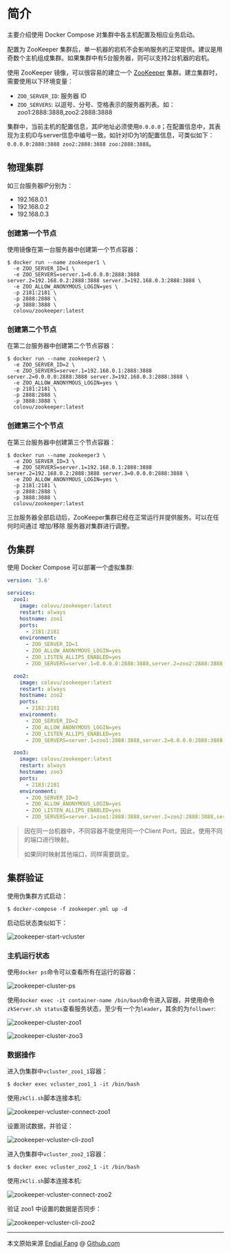 # 简介

主要介绍使用 Docker Compose 对集群中各主机配置及相应业务启动。

配置为 ZooKeeper 集群后，单一机器的宕机不会影响服务的正常提供。建议是用奇数个主机组成集群。如果集群中有5台服务器，则可以支持2台机器的宕机。

使用 ZooKeeper 镜像，可以很容易的建立一个 [ZooKeeper](https://zookeeper.apache.org/doc/r3.1.2/zookeeperAdmin.html) 集群。建立集群时，需要使用以下环境变量： 

- `ZOO_SERVER_ID`: 服务器 ID 
- `ZOO_SERVERS`: 以逗号、分号、空格表示的服务器列表。如：zoo1:2888:3888,zoo2:2888:3888

集群中，当前主机的配置信息，其IP地址必须使用`0.0.0.0`；在配置信息中，其表现为主机ID与server信息中编号一致。如针对ID为1的配置信息，可类似如下：`0.0.0.0:2888:3888 zoo2:2888:3888 zoo:2888:3888`。

## 物理集群

如三台服务器IP分别为：

- 192.168.0.1
- 192.168.0.2
- 192.168.0.3

### 创建第一个节点

使用镜像在第一台服务器中创建第一个节点容器：

```
$ docker run --name zookeeper1 \
  -e ZOO_SERVER_ID=1 \
  -e ZOO_SERVERS=server.1=0.0.0.0:2888:3888 server.2=192.168.0.2:2888:3888 server.3=192.168.0.3:2888:3888 \
  -e ZOO_ALLOW_ANONYMOUS_LOGIN=yes \
  -p 2181:2181 \
  -p 2888:2888 \
  -p 3888:3888 \
  colovu/zookeeper:latest
```



### 创建第二个节点

在第二台服务器中创建第二个节点容器：

```
$ docker run --name zookeeper2 \
  -e ZOO_SERVER_ID=2 \
  -e ZOO_SERVERS=server.1=192.168.0.1:2888:3888 server.2=0.0.0.0:2888:3888 server.3=192.168.0.3:2888:3888 \
  -e ZOO_ALLOW_ANONYMOUS_LOGIN=yes \
  -p 2181:2181 \
  -p 2888:2888 \
  -p 3888:3888 \
  colovu/zookeeper:latest
```



### 创建第三个个节点

在第三台服务器中创建第三个节点容器：

```
$ docker run --name zookeeper3 \
  -e ZOO_SERVER_ID=3 \
  -e ZOO_SERVERS=server.1=192.168.0.1:2888:3888 server.2=192.168.0.2:2888:3888 server.3=0.0.0.0:2888:3888 \
  -e ZOO_ALLOW_ANONYMOUS_LOGIN=yes \
  -p 2181:2181 \
  -p 2888:2888 \
  -p 3888:3888 \
  colovu/zookeeper:latest
```

三台服务器全部启动后，ZooKeeper集群已经在正常运行并提供服务。可以在任何时间通过 增加/移除 服务器对集群进行调整。



## 伪集群

使用 Docker Compose 可以部署一个虚拟集群:

```yaml
version: '3.6'

services:
  zoo1:
    image: colovu/zookeeper:latest
    restart: always
    hostname: zoo1
    ports:
      - 2181:2181
    environment:
      - ZOO_SERVER_ID=1
      - ZOO_ALLOW_ANONYMOUS_LOGIN=yes
      - ZOO_LISTEN_ALLIPS_ENABLED=yes
      - ZOO_SERVERS=server.1=0.0.0.0:2888:3888,server.2=zoo2:2888:3888,server.3=zoo3:2888:3888

  zoo2:
    image: colovu/zookeeper:latest
    restart: always
    hostname: zoo2
    ports:
      - 2182:2181
    environment:
      - ZOO_SERVER_ID=2
      - ZOO_ALLOW_ANONYMOUS_LOGIN=yes
      - ZOO_LISTEN_ALLIPS_ENABLED=yes
      - ZOO_SERVERS=server.1=zoo1:2888:3888,server.2=0.0.0.0:2888:3888,server.3=zoo3:2888:3888

  zoo3:
    image: colovu/zookeeper:latest
    restart: always
    hostname: zoo3
    ports:
      - 2183:2181
    environment:
      - ZOO_SERVER_ID=3
      - ZOO_ALLOW_ANONYMOUS_LOGIN=yes
      - ZOO_LISTEN_ALLIPS_ENABLED=yes
      - ZOO_SERVERS=server.1=zoo1:2888:3888,server.2=zoo2:2888:3888,server.3=0.0.0.0:2888:3888
```

> 因在同一台机器中，不同容器不能使用同一个Client Port，因此，使用不同的端口进行映射。
>
> 如果同时映射其他端口，同样需要跳变。



## 集群验证

使用伪集群方式启动：

```shell
$ docker-compose -f zookeeper.yml up -d
```

启动后状态类似如下：

![zookeeper-start-vcluster](img/zookeeper-start-vcluster.png)



### 主机运行状态

使用`docker ps`命令可以查看所有在运行的容器：

![zookeeper-cluster-ps](img/zookeeper-cluster-ps.png)

使用`docker exec -it container-name /bin/bash`命令进入容器，并使用命令`zkServer.sh status`查看服务状态，至少有一个为`leader`，其余的为`follower`:

![zookeeper-cluster-zoo1](img/zookeeper-cluster-zoo1.png)

![zookeeper-cluster-zoo3](img/zookeeper-cluster-zoo3.png)

### 数据操作

进入伪集群中`vcluster_zoo1_1`容器：

```shell
$ docker exec vcluster_zoo1_1 -it /bin/bash
```

使用`zkCli.sh`脚本连接本机:

![zookeeper-vcluster-connect-zoo1](img/zookeeper-vcluster-connect-zoo1.png)

设置测试数据，并验证：



![zookeeper-vcluster-cli-zoo1](img/zookeeper-vcluster-cli-zoo1-2365073.png)



进入伪集群中`vcluster_zoo2_1`容器：

```shell
$ docker exec vcluster_zoo2_1 -it /bin/bash
```

使用`zkCli.sh`脚本连接本机:

![zookeeper-vcluster-connect-zoo2](img/zookeeper-vcluster-connect-zoo2-2365073.png)

验证 zoo1 中设置的数据是否同步：

![zookeeper-vcluster-cli-zoo2](img/zookeeper-vcluster-cli-zoo2-2365073.png)



----

本文原始来源 [Endial Fang](https://github.com/endial) @ [Github.com](https://github.com)
